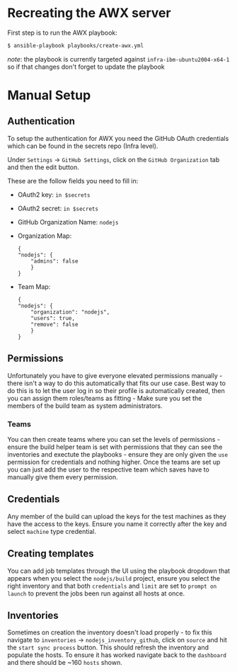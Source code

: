 # Recreating the AWX server

First step is to run the AWX playbook:

```sh 
$ ansible-playbook playbooks/create-awx.yml
```

_note_: the playbook is currently targeted against `infra-ibm-ubuntu2004-x64-1` so if that changes don't forget to update the playbook

# Manual Setup

## Authentication

To setup the authentication for AWX you need the GitHub OAuth credentials which can be found in the secrets repo (Infra level).

Under `Settings` -> `GitHub Settings`, click on the `GitHub Organization` tab and then the edit button.

These are the follow fields you need to fill in:

 - OAuth2 key: `in $secrets`

 - OAuth2 secret: `in $secrets`

 - GitHub Organization Name: `nodejs`

 - Organization Map: 
    ```
    {
    "nodejs": {
        "admins": false
        }
    }
    ```

- Team Map: 

    ```
    {
    "nodejs": {
        "organization": "nodejs",
        "users": true,
        "remove": false
        }
    }
    ```

## Permissions

Unfortunately you have to give everyone elevated permissions manually - there isn't a way to do this automatically that fits our use case. Best way to do this is to let the user log in so their profile is automatically created, then you can assign them roles/teams as fitting - Make sure you set the members of the build team as system administrators.

### Teams 

You can then create teams where you can set the levels of permissions - ensure the build helper team is set with permissions that they can see the inventories and exectute the playbooks - ensure they are only given the `use` permission for credentials and nothing higher. Once the teams are set up you can just add the user to the respective team which saves have to manually give them every permission.

## Credentials 

Any member of the build can upload the keys for the test machines as they have the access to the keys. Ensure you name it correctly after the key and select `machine` type credential.

## Creating templates

You can add job templates through the UI using the playbook dropdown that appears when you select the `nodejs/build` project, ensure you select the right inventory and that both `credentials` and `limit` are set to `prompt on launch` to prevent the jobs been run against all hosts at once.

## Inventories

Sometimes on creation the inventory doesn't load properly - to fix this navigate to `inventories` -> `nodejs_inventory_github`, click on `source` and hit the `start sync process` button. This should refresh the inventory and populate the hosts. To ensure it has worked navigate back to the `dashboard` and there should be ~160 `hosts` shown.
